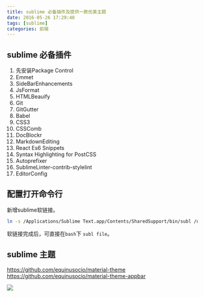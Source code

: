 ```yaml
---
title: sublime 必备插件及提供一款优美主题
date: 2016-05-26 17:29:48
tags: [sublime]
categories: 前端
---
```


## sublime 必备插件
1. 先安装Package Control
2. Emmet
3. SideBarEnhancements
4. JsFormat
5. HTMLBeauify
6. Git
7. GitGutter
8. Babel
9. CSS3
10. CSSComb
11. DocBlockr
12. MarkdownEditing
13. React Es6 Snippets
14. Syntax Highlighting for PostCSS
15. Autoprefixer
16. SublimeLinter-contrib-stylelint
17. EditorConfig 

## 配置打开命令行
新增sublime软链接。
```bash
ln -s /Applications/Sublime Text.app/Contents/SharedSupport/bin/subl /usr/local/bin/subl
```
软链接完成后，可直接在`bash`下 `subl file`。 

## sublime 主题
https://github.com/equinusocio/material-theme
https://github.com/equinusocio/material-theme-appbar

![](/images/front/material-them.png)
